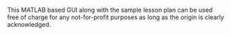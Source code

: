 This MATLAB based GUI along with the sample lesson plan can be used free of charge for any not-for-profit purposes as long as the origin is clearly acknowledged.
